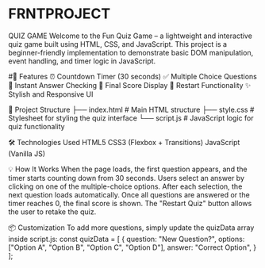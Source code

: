 # FRNTPROJECT
QUIZ GAME
Welcome to the Fun Quiz Game – a lightweight and interactive quiz game built using HTML, CSS, and JavaScript. This project is a beginner-friendly implementation to demonstrate basic DOM manipulation, event handling, and timer logic in JavaScript.

#🌟 Features
⏰ Countdown Timer (30 seconds)
✅ Multiple Choice Questions
🧠 Instant Answer Checking
🎉 Final Score Display
🔄 Restart Functionality
✨ Stylish and Responsive UI

📁 Project Structure
├── index.html      # Main HTML structure
├── style.css       # Stylesheet for styling the quiz interface
└── script.js       # JavaScript logic for quiz functionality


🛠️ Technologies Used
HTML5
CSS3 (Flexbox + Transitions)
JavaScript (Vanilla JS)



💡 How It Works
When the page loads, the first question appears, and the timer starts counting down from 30 seconds.
Users select an answer by clicking on one of the multiple-choice options.
After each selection, the next question loads automatically.
Once all questions are answered or the timer reaches 0, the final score is shown.
The "Restart Quiz" button allows the user to retake the quiz.


📦 Customization
To add more questions, simply update the quizData array inside script.js:
const quizData = [
  {
    question: "New Question?",
    options: ["Option A", "Option B", "Option C", "Option D"],
    answer: "Correct Option",
  }
];













